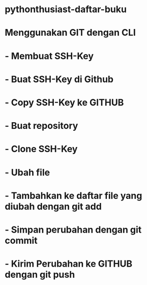 # pythonthusiast-daftar-buku

# Menggunakan GIT dengan CLI
# - Membuat SSH-Key
# - Buat SSH-Key di Github
# - Copy SSH-Key ke GITHUB
# - Buat repository
# - Clone SSH-Key
# - Ubah file
# - Tambahkan ke daftar file yang diubah dengan git add
# - Simpan perubahan dengan git commit
# - Kirim Perubahan ke GITHUB dengan git push
